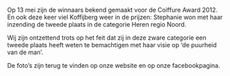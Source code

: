 

Op 13 mei zijn de winnaars bekend gemaakt voor de Coiffure Award 2012. En ook deze keer viel Koffijberg weer in de prijzen: Stephanie won met haar inzending de tweede plaats in de categorie Heren regio Noord.

Wij zijn ontzettend trots op het feit dat zij in deze zware categorie een tweede plaats heeft weten te bemachtigen met haar visie op ‘de puurheid van de man’.

De foto’s zijn terug te vinden op onze website en op onze facebookpagina.